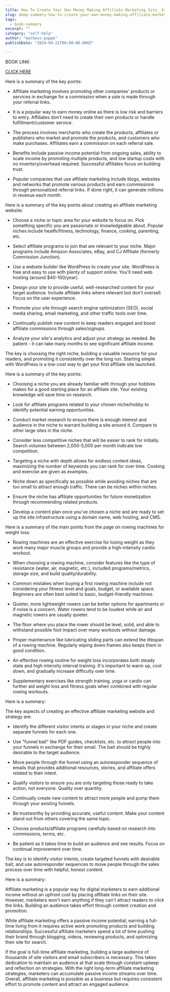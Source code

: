 ```yaml
---
title: How To Create Your Own Money Making Affiliate Marketing Site_ Every Step You Need To Take To Make Affilate Marketing Works For You - Barnes, Dawson
slug: deep-summary-how-to-create-your-own-money-making-affiliate-marketing-site_-every-step-you-need-to-take-to-make-affilate-marketing-works-for-you-barnes-dawson
tags: 
  - book-summary
excerpt: ""
category: "self-help"
author: "matheus-puppe"
publishDate: "2024-04-21T00:00:00.000Z"

---
```


BOOK LINK:

[CLICK HERE](https://www.amazon.com/gp/search?ie=UTF8&tag=matheuspupp0a-20&linkCode=ur2&linkId=4410b525877ab397377c2b5e60711c1a&camp=1789&creative=9325&index=books&keywords=how-to-create-your-own-money-making-affiliate-marketing-site_-every-step-you-need-to-take-to-make-affilate-marketing-works-for-you-barnes-dawson)



 Here is a summary of the key points:

- Affiliate marketing involves promoting other companies' products or services in exchange for a commission when a sale is made through your referral links. 

- It is a popular way to earn money online as there is low risk and barriers to entry. Affiliates don't need to create their own products or handle fulfillment/customer service. 

- The process involves merchants who create the products, affiliates or publishers who market and promote the products, and customers who make purchases. Affiliates earn a commission on each referral sale.

- Benefits include passive income potential from ongoing sales, ability to scale income by promoting multiple products, and low startup costs with no inventory/overhead required. Successful affiliates focus on building trust.

- Popular companies that use affiliate marketing include blogs, websites and networks that promote various products and earn commissions through personalized referral links. If done right, it can generate millions in revenue each month.

 Here is a summary of the key points about creating an affiliate marketing website:

- Choose a niche or topic area for your website to focus on. Pick something specific you are passionate or knowledgeable about. Popular niches include health/fitness, technology, finance, cooking, parenting, etc. 

- Select affiliate programs to join that are relevant to your niche. Major programs include Amazon Associates, eBay, and CJ Affiliate (formerly Commission Junction). 

- Use a website builder like WordPress to create your site. WordPress is free and easy to use with plenty of support online. You'll need web hosting (around $40-100/year).

- Design your site to provide useful, well-researched content for your target audience. Include affiliate links where relevant but don't oversell. Focus on the user experience.

- Promote your site through search engine optimization (SEO), social media sharing, email marketing, and other traffic tools over time. 

- Continually publish new content to keep readers engaged and boost affiliate commissions through sales/signups. 

- Analyze your site's analytics and adjust your strategy as needed. Be patient - it can take many months to see significant affiliate income. 

The key is choosing the right niche, building a valuable resource for your readers, and promoting it consistently over the long run. Starting simple with WordPress is a low-cost way to get your first affiliate site launched.

 Here is a summary of the key points:

- Choosing a niche you are already familiar with through your hobbies makes for a good starting place for an affiliate site. Your existing knowledge will save time on research.

- Look for affiliate programs related to your chosen niche/hobby to identify potential earning opportunities. 

- Conduct market research to ensure there is enough interest and audience in the niche to warrant building a site around it. Compare to other large sites in the niche.

- Consider less competitive niches that will be easier to rank for initially. Search volumes between 2,000-5,000 per month indicate low competition. 

- Targeting a niche with depth allows for endless content ideas, maximizing the number of keywords you can rank for over time. Cooking and exercise are given as examples. 

- Niche down as specifically as possible while avoiding niches that are too small to attract enough traffic. There can be niches within niches. 

- Ensure the niche has affiliate opportunities for future monetization through recommending related products. 

- Develop a content plan once you've chosen a niche and are ready to set up the site infrastructure using a domain name, web hosting, and CMS.

 Here is a summary of the main points from the page on rowing machines for weight loss:

- Rowing machines are an effective exercise for losing weight as they work many major muscle groups and provide a high-intensity cardio workout.

- When choosing a rowing machine, consider features like the type of resistance (water, air, magnetic, etc.), included programs/metrics, storage size, and build quality/durability. 

- Common mistakes when buying a first rowing machine include not considering your fitness level and goals, budget, or available space. Beginners are often best suited to basic, budget-friendly machines. 

- Quieter, more lightweight rowers can be better options for apartments or if noise is a concern. Water rowers tend to be loudest while air and magnetic rowers are usually quieter.

- The floor where you place the rower should be level, solid, and able to withstand possible foot impact over many workouts without damage. 

- Proper maintenance like lubricating sliding parts can extend the lifespan of a rowing machine. Regularly wiping down frames also keeps them in good condition.

- An effective rowing routine for weight loss incorporates both steady state and high intensity interval training. It's important to warm up, cool down, and gradually increase difficulty over time.

- Supplementary exercises like strength training, yoga or cardio can further aid weight loss and fitness goals when combined with regular rowing workouts.

 Here is a summary:

The key aspects of creating an effective affiliate marketing website and strategy are:

- Identify the different visitor intents or stages in your niche and create separate funnels for each one. 

- Use "funnel bait" like PDF guides, checklists, etc. to attract people into your funnels in exchange for their email. The bait should be highly desirable to the target audience.

- Move people through the funnel using an autoresponder sequence of emails that provides additional resources, stories, and affiliate offers related to their intent. 

- Qualify visitors to ensure you are only targeting those ready to take action, not everyone. Quality over quantity.

- Continually create new content to attract more people and pump them through your existing funnels. 

- Be trustworthy by providing accurate, useful content. Make your content stand out from others covering the same topic. 

- Choose products/affiliate programs carefully based on research into commissions, terms, etc. 

- Be patient as it takes time to build an audience and see results. Focus on continual improvement over time.

The key is to identify visitor intents, create targeted funnels with desirable bait, and use autoresponder sequences to move people through the sales process over time with helpful, honest content.

 Here is a summary:

Affiliate marketing is a popular way for digital marketers to earn additional income without an upfront cost by placing affiliate links on their site. However, marketers won't earn anything if they can't attract readers to click the links. Building an audience takes effort through content creation and promotion. 

While affiliate marketing offers a passive income potential, earning a full-time living from it requires active work promoting products and building relationships. Successful affiliate marketers spend a lot of time pushing their brand through blogging, videos, reviewing products, and optimizing their site for search. 

If the goal is full-time affiliate marketing, building a large audience of thousands of site visitors and email subscribers is necessary. This takes dedication to maintain an audience at that scale through constant upkeep and reflection on strategies. With the right long-term affiliate marketing strategies, marketers can accumulate passive income streams over time. Overall, affiliate marketing is possible as a business but requires consistent effort to promote content and attract an engaged audience.